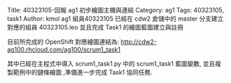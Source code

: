Title: 40323105-回報 ag1 初步繪圖主機與連結
Category: ag1
Tags: 40323105, task1
Author: kmol
ag1 組員40323105 已經在 cdw2 倉儲中的 master 分支建立對應的組員 40323105.leo 並且完成 Task1 的繪圖藍圖建立與註冊

<!-- PELICAN_END_SUMMARY -->

目前所完成的 OpenShift 對應繪圖連結為: <a href="http://cdw2-ag100.rhcloud.com/ag100/scrum1_task1">http://cdw2-ag100.rhcloud.com/ag100/scrum1_task1</a>

其中已經在主程式中導入 scrum1_task1.py 中的 scrum1_task1 藍圖變數, 並且複製範例中的鏈條繪圖 ,準備進一步完成 Task1 協同任務.
